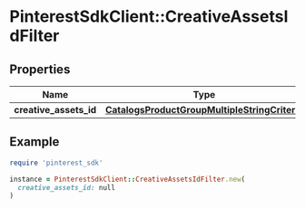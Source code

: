 # PinterestSdkClient::CreativeAssetsIdFilter

## Properties

| Name | Type | Description | Notes |
| ---- | ---- | ----------- | ----- |
| **creative_assets_id** | [**CatalogsProductGroupMultipleStringCriteria**](.md) |  |  |

## Example

```ruby
require 'pinterest_sdk'

instance = PinterestSdkClient::CreativeAssetsIdFilter.new(
  creative_assets_id: null
)
```

